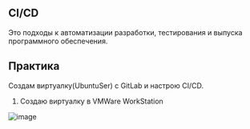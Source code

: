 ## CI/CD
Это подходы к автоматизации разработки, тестирования и выпуска программного обеспечения.


## Практика

Создам виртуалку(UbuntuSer) с GitLab и настрою CI/CD. 

1. Создаю виртуалку в VMWare WorkStation

![image](https://github.com/user-attachments/assets/4dade6ce-fe28-449c-a271-b6272bd3b969)
